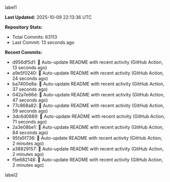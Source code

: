 
label1 
<!-- ACTIVITY_START -->
**Last Updated:** 2025-10-09 22:13:36 UTC

**Repository Stats:**
- Total Commits: 63113
- Last Commit: 13 seconds ago

**Recent Commits:**
- d956df5d1: 🤖 Auto-update README with recent activity (GitHub Action, 13 seconds ago)
- a9e5f0240: 🤖 Auto-update README with recent activity (GitHub Action, 24 seconds ago)
- ba7400e8a: 🤖 Auto-update README with recent activity (GitHub Action, 37 seconds ago)
- 042a7e66d: 🤖 Auto-update README with recent activity (GitHub Action, 47 seconds ago)
- 77c868a82: 🤖 Auto-update README with recent activity (GitHub Action, 59 seconds ago)
- 3dc6d0889: 🤖 Auto-update README with recent activity (GitHub Action, 71 seconds ago)
- 2a3e08be1: 🤖 Auto-update README with recent activity (GitHub Action, 84 seconds ago)
- 95fa5f736: 🤖 Auto-update README with recent activity (GitHub Action, 2 minutes ago)
- a38829157: 🤖 Auto-update README with recent activity (GitHub Action, 2 minutes ago)
- f5e682148: 🤖 Auto-update README with recent activity (GitHub Action, 2 minutes ago)
<!-- ACTIVITY_END -->

label2
